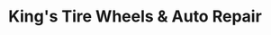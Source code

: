---
title: "King's Tire Wheels & Auto Repair"
url: /north-highlands/kings-tire-wheels-und-auto-repair/
shop: Autowerkstatt
---